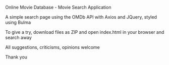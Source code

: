 Online Movie Database - Movie Search Application

A simple search page using the OMDb API with Axios and JQuery, styled using Bulma

To give a try, download files as ZIP and open index.html in your browser and search away

All suggestions, criticisms, opinions welcome 

Thank you
